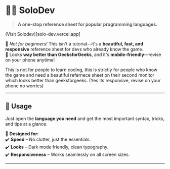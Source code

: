# 💪🏽 SoloDev
> **A one-stop reference sheet for popular programming languages.**

(Visit Solodev)[solo-dev.vercel.app]

🔹 _Not for beginners!_ This isn't a tutorial—it's a **beautiful, fast, and responsive** reference sheet for devs who already know the game.  
🔹 Looks **way better than GeeksforGeeks**, and it's **mobile-friendly**—revise on your phone anytime!  


This is not for people to learn coding, this is strictly for people who know the game and need a beautiful refernece sheet on their second monitor which looks better than geeksforgeeks.
(Yes its responsive, revise on your phone no worries) 


---

## 📝 Usage  
Just open the **language you need** and get the most important syntax, tricks, and tips at a glance.  

📌 **Designed for:**  
✔️ **Speed** – No clutter, just the essentials.  
✔️ **Looks** – Dark mode friendly, clean typography.  
✔️ **Responsiveness** – Works seamlessly on all screen sizes.  

---
